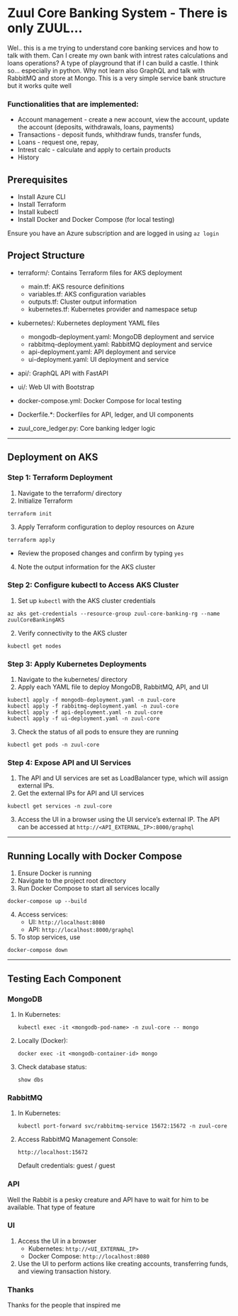 
# Zuul Core Banking System - There is only ZUUL...

Wel.. this is a me trying to understand core banking services and how to talk with them. Can I create my own bank with intrest rates calculations and loans operations? A type of playground that if I can build a castle.
I think so... especially in python. Why not learn also GraphQL and talk with RabbitMQ and store at Mongo. This is a very simple service bank structure but it works quite well 


### Functionalities that are implemented:

- Account management - create a new account, view the account, update the account (deposits, withdrawals, loans, payments)
- Transactions - deposit funds,  whithdraw funds, transfer funds, 
- Loans - request one, repay, 
- Intrest calc - calculate and apply to certain products
- History 


## Prerequisites

- Install Azure CLI
- Install Terraform
- Install kubectl
- Install Docker and Docker Compose (for local testing)

Ensure you have an Azure subscription and are logged in using `az login`

## Project Structure

- terraform/: Contains Terraform files for AKS deployment
  - main.tf: AKS resource definitions
  - variables.tf: AKS configuration variables
  - outputs.tf: Cluster output information
  - kubernetes.tf: Kubernetes provider and namespace setup

- kubernetes/: Kubernetes deployment YAML files
  - mongodb-deployment.yaml: MongoDB deployment and service
  - rabbitmq-deployment.yaml: RabbitMQ deployment and service
  - api-deployment.yaml: API deployment and service
  - ui-deployment.yaml: UI deployment and service

- api/: GraphQL API with FastAPI
- ui/: Web UI with Bootstrap
- docker-compose.yml: Docker Compose for local testing
- Dockerfile.*: Dockerfiles for API, ledger, and UI components
- zuul_core_ledger.py: Core banking ledger logic

---

## Deployment on AKS

### Step 1: Terraform Deployment

1. Navigate to the terraform/ directory
2. Initialize Terraform
  ```
  terraform init
  ```
3. Apply Terraform configuration to deploy resources on Azure
  ```
  terraform apply
  ```
  - Review the proposed changes and confirm by typing `yes`
4. Note the output information for the AKS cluster

### Step 2: Configure kubectl to Access AKS Cluster

1. Set up `kubectl` with the AKS cluster credentials
  ```
  az aks get-credentials --resource-group zuul-core-banking-rg --name zuulCoreBankingAKS
  ```
2. Verify connectivity to the AKS cluster
  ```
  kubectl get nodes
  ```

### Step 3: Apply Kubernetes Deployments

1. Navigate to the kubernetes/ directory
2. Apply each YAML file to deploy MongoDB, RabbitMQ, API, and UI
  ```
  kubectl apply -f mongodb-deployment.yaml -n zuul-core
  kubectl apply -f rabbitmq-deployment.yaml -n zuul-core
  kubectl apply -f api-deployment.yaml -n zuul-core
  kubectl apply -f ui-deployment.yaml -n zuul-core
  ```
3. Check the status of all pods to ensure they are running
  ```
  kubectl get pods -n zuul-core
  ```

### Step 4: Expose API and UI Services

1. The API and UI services are set as LoadBalancer type, which will assign external IPs.
2. Get the external IPs for API and UI services
  ```
  kubectl get services -n zuul-core
  ```
3. Access the UI in a browser using the UI service’s external IP. The API can be accessed at `http://<API_EXTERNAL_IP>:8000/graphql`

---

## Running Locally with Docker Compose

1. Ensure Docker is running
2. Navigate to the project root directory
3. Run Docker Compose to start all services locally
  ```
  docker-compose up --build
  ```
4. Access services:
   - UI: `http://localhost:8080`
   - API: `http://localhost:8000/graphql`
5. To stop services, use
  ```
  docker-compose down
  ```

---

## Testing Each Component

### MongoDB

1. In Kubernetes: 
   ```
   kubectl exec -it <mongodb-pod-name> -n zuul-core -- mongo
   ```
2. Locally (Docker):
   ```
   docker exec -it <mongodb-container-id> mongo
   ```
3. Check database status:
   ```
   show dbs
   ```

### RabbitMQ

1. In Kubernetes:
   ```
   kubectl port-forward svc/rabbitmq-service 15672:15672 -n zuul-core
   ```
2. Access RabbitMQ Management Console:
   ```
   http://localhost:15672
   ```
   Default credentials: guest / guest

### API

Well the Rabbit is a pesky creature and API have to wait for him to be available. 
That type of feature 

### UI

1. Access the UI in a browser
   - Kubernetes: `http://<UI_EXTERNAL_IP>`
   - Docker Compose: `http://localhost:8080`
2. Use the UI to perform actions like creating accounts, transferring funds, and viewing transaction history.

### Thanks
Thanks for the people that inspired me